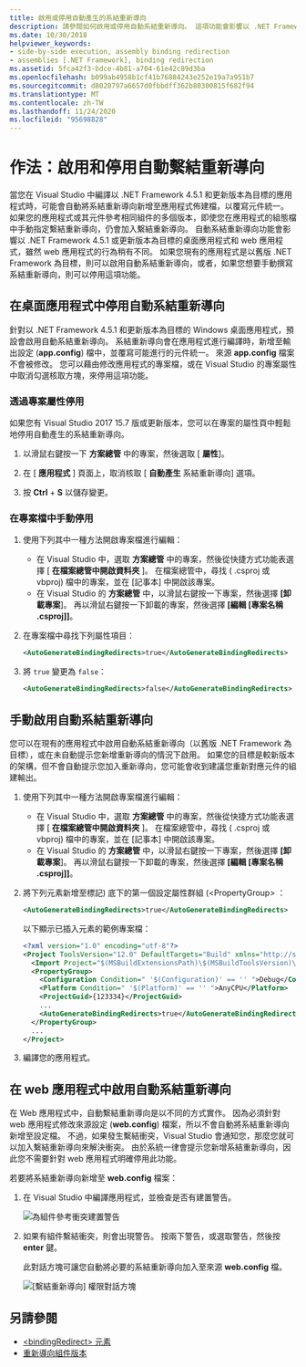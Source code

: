 ```yaml
---
title: 啟用或停用自動產生的系結重新導向
description: 請參閱如何啟用或停用自動系結重新導向。 這項功能會影響以 .NET Framework 4.5.1 或更新版本為目標的桌面應用程式和 web 應用程式。
ms.date: 10/30/2018
helpviewer_keywords:
- side-by-side execution, assembly binding redirection
- assemblies [.NET Framework], binding redirection
ms.assetid: 5fca42f3-bdce-4b81-a704-61e42c89d3ba
ms.openlocfilehash: b099ab4958b1cf41b76884243e252e19a7a951b7
ms.sourcegitcommit: d8020797a6657d0fbbdff362b80300815f682f94
ms.translationtype: MT
ms.contentlocale: zh-TW
ms.lasthandoff: 11/24/2020
ms.locfileid: "95698828"
---
```

# <a name="how-to-enable-and-disable-automatic-binding-redirection"></a>作法：啟用和停用自動繫結重新導向

當您在 Visual Studio 中編譯以 .NET Framework 4.5.1 和更新版本為目標的應用程式時，可能會自動將系結重新導向新增至應用程式佈建檔，以覆寫元件統一。 如果您的應用程式或其元件參考相同組件的多個版本，即使您在應用程式的組態檔中手動指定繫結重新導向，仍會加入繫結重新導向。 自動系結重新導向功能會影響以 .NET Framework 4.5.1 或更新版本為目標的桌面應用程式和 web 應用程式，雖然 web 應用程式的行為稍有不同。 如果您現有的應用程式是以舊版 .NET Framework 為目標，則可以啟用自動系結重新導向，或者，如果您想要手動撰寫系結重新導向，則可以停用這項功能。

## <a name="disable-automatic-binding-redirects-in-desktop-apps"></a>在桌面應用程式中停用自動系結重新導向

針對以 .NET Framework 4.5.1 和更新版本為目標的 Windows 桌面應用程式，預設會啟用自動系結重新導向。 系結重新導向會在應用程式進行編譯時，新增至輸出設定 (**app.config**) 檔中，並覆寫可能進行的元件統一。 來源 **app.config** 檔案不會被修改。 您可以藉由修改應用程式的專案檔，或在 Visual Studio 的專案屬性中取消勾選核取方塊，來停用這項功能。

### <a name="disable-through-project-properties"></a>透過專案屬性停用

如果您有 Visual Studio 2017 15.7 版或更新版本，您可以在專案的屬性頁中輕鬆地停用自動產生的系結重新導向。

1. 以滑鼠右鍵按一下 **方案總管** 中的專案，然後選取 [ **屬性**]。

2. 在 [ **應用程式** ] 頁面上，取消核取 [ **自動產生** 系結重新導向] 選項。

3. 按 **Ctrl** + **S** 以儲存變更。

### <a name="disable-manually-in-the-project-file"></a>在專案檔中手動停用

1. 使用下列其中一種方法開啟專案檔進行編輯：

   - 在 Visual Studio 中，選取 **方案總管** 中的專案，然後從快捷方式功能表選擇 [ **在檔案總管中開啟資料夾** ]。 在檔案總管中，尋找 ( .csproj 或 vbproj) 檔中的專案，並在 [記事本] 中開啟該專案。
   - 在 Visual Studio 的 **方案總管** 中，以滑鼠右鍵按一下專案，然後選擇 **[卸載專案**]。 再以滑鼠右鍵按一下卸載的專案，然後選擇 **[編輯 [專案名稱 .csproj]]**。

2. 在專案檔中尋找下列屬性項目：

   ```xml
   <AutoGenerateBindingRedirects>true</AutoGenerateBindingRedirects>
   ```

3. 將 `true` 變更為 `false`：

   ```xml
   <AutoGenerateBindingRedirects>false</AutoGenerateBindingRedirects>
   ```

## <a name="enable-automatic-binding-redirects-manually"></a>手動啟用自動系結重新導向

您可以在現有的應用程式中啟用自動系結重新導向（以舊版 .NET Framework 為目標），或在未自動提示您新增重新導向的情況下啟用。 如果您的目標是較新版本的架構，但不會自動提示您加入重新導向，您可能會收到建議您重新對應元件的組建輸出。

1. 使用下列其中一種方法開啟專案檔進行編輯：

   - 在 Visual Studio 中，選取 **方案總管** 中的專案，然後從快捷方式功能表選擇 [ **在檔案總管中開啟資料夾** ]。 在檔案總管中，尋找 ( .csproj 或 vbproj) 檔中的專案，並在 [記事本] 中開啟該專案。
   - 在 Visual Studio 的 **方案總管** 中，以滑鼠右鍵按一下專案，然後選擇 **[卸載專案**]。 再以滑鼠右鍵按一下卸載的專案，然後選擇 **[編輯 [專案名稱 .csproj]]**。

2. 將下列元素新增至標記) 底下的第一個設定屬性群組 (\<PropertyGroup> ：

   ```xml
   <AutoGenerateBindingRedirects>true</AutoGenerateBindingRedirects>
   ```

   以下顯示已插入元素的範例專案檔：

   ```xml
   <?xml version="1.0" encoding="utf-8"?>
   <Project ToolsVersion="12.0" DefaultTargets="Build" xmlns="http://schemas.microsoft.com/developer/msbuild/2003">
     <Import Project="$(MSBuildExtensionsPath)\$(MSBuildToolsVersion)\Microsoft.Common.props" Condition="Exists('$(MSBuildExtensionsPath)\$(MSBuildToolsVersion)\Microsoft.Common.props')" />
     <PropertyGroup>
       <Configuration Condition=" '$(Configuration)' == '' ">Debug</Configuration>
       <Platform Condition=" '$(Platform)' == '' ">AnyCPU</Platform>
       <ProjectGuid>{123334}</ProjectGuid>
       ...
       <AutoGenerateBindingRedirects>true</AutoGenerateBindingRedirects>
     </PropertyGroup>
     ...
   </Project>
   ```

3. 編譯您的應用程式。

## <a name="enable-automatic-binding-redirects-in-web-apps"></a>在 web 應用程式中啟用自動系結重新導向

在 Web 應用程式中，自動繫結重新導向是以不同的方式實作。 因為必須針對 web 應用程式修改來源設定 (**web.config**) 檔案，所以不會自動將系結重新導向新增至設定檔。 不過，如果發生繫結衝突，Visual Studio 會通知您，那麼您就可以加入繫結重新導向來解決衝突。 由於系統一律會提示您新增系結重新導向，因此您不需要針對 web 應用程式明確停用此功能。

若要將系結重新導向新增至 **web.config** 檔案：

1. 在 Visual Studio 中編譯應用程式，並檢查是否有建置警告。

   ![為組件參考衝突建置警告](./media/clr-assemblyrefwarning.png "CLR_AssemblyRefWarning")

2. 如果有組件繫結衝突，則會出現警告。 按兩下警告，或選取警告，然後按 **enter** 鍵。

   此對話方塊可讓您自動將必要的系結重新導向加入至來源 **web.config** 檔。

   ![[繫結重新導向] 權限對話方塊](./media/clr-addbindingredirect.png "CLR_AddBindingRedirect")

## <a name="see-also"></a>另請參閱

- [\<bindingRedirect> 元素](./file-schema/runtime/bindingredirect-element.md)
- [重新導向組件版本](redirect-assembly-versions.md)
